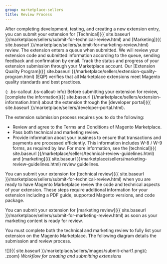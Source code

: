 ```yaml
---
group: marketplace-sellers
title: Review Process
---
```


After completing development, testing, and creating a new extension entry, you can submit your extension for [Technical]({{ site.baseurl }}/marketplace/sellers/submit-for-technical-review.html) and [Marketing]({{ site.baseurl }}/marketplace/sellers/submit-for-marketing-review.html) review. The extension enters a queue when submitted. We will review your extension code and submitted information according to the queue, sending feedback and confirmation by email. Track the status and progress of your extension submission through your Marketplace account. Our [Extension Quality Program]({{ site.baseurl }}/marketplace/sellers/extension-quality-program.html) (EQP) verifies that all Marketplace extensions meet Magento quality standards and best practices.

{: .bs-callout .bs-callout-info}
Before submitting your extension for review, [complete the information]({{ site.baseurl }}/marketplace/sellers/extension-information.html) about the extension through the [developer portal]({{ site.baseurl }}/marketplace/sellers/developer-portal.html).

The extension submission process requires you to do the following:

-  Review and agree to the Terms and Conditions of Magento Marketplace.
-  Pass both technical and marketing review.
-  Provide information about your business to ensure that transactions and payments are processed efficiently. This information includes W-8 / W-9 forms, as required by law. For more information, see the [technical]({{ site.baseurl }}/marketplace/sellers/technical-review-guidelines.html) and [marketing]({{ site.baseurl }}/marketplace/sellers/marketing-review-guidelines.html) review guidelines.

You can submit your extension for [technical review]({{ site.baseurl }}/marketplace/sellers/submit-for-technical-review.html) when you are ready to have Magento Marketplace review the code and technical aspects of your extension. These steps require additional information for your extension including a PDF guide, supported Magento versions, and code package.

You can submit your extension for [marketing review]({{ site.baseurl }}/marketplace/sellers/submit-for-marketing-review.html) as soon as your marketing content is ready for review.

You must complete both the technical and marketing review to fully list your extension on the Magento Marketplace. The following diagram details the submission and review process.

![]({{ site.baseurl }}/marketplace/sellers/images/submit-chart1.png){: .zoom}
_Workflow for creating and submitting extensions_
